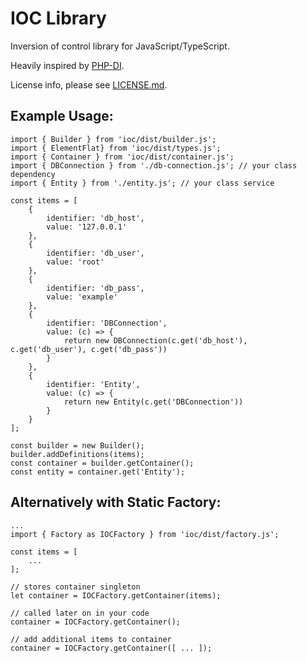 
IOC Library
===
Inversion of control library for JavaScript/TypeScript.

Heavily inspired by [PHP-DI](https://php-di.org/).

License info, please see [LICENSE.md](./LICENSE.md).

Example Usage:
----

    import { Builder } from 'ioc/dist/builder.js';
    import { ElementFlat} from 'ioc/dist/types.js';
    import { Container } from 'ioc/dist/container.js';
    import { DBConnection } from './db-connection.js'; // your class dependency
    import { Entity } from './entity.js'; // your class service

    const items = [
        {
            identifier: 'db_host',
            value: '127.0.0.1'
        },
        {
            identifier: 'db_user',
            value: 'root'
        },
        {
            identifier: 'db_pass',
            value: 'example'
        },
        {
            identifier: 'DBConnection',
            value: (c) => { 
                return new DBConnection(c.get('db_host'), c.get('db_user'), c.get('db_pass'))
            }
        },
        {
            identifier: 'Entity',
            value: (c) => {
                return new Entity(c.get('DBConnection'))
            }
        }
    ];

    const builder = new Builder();
    builder.addDefinitions(items);
    const container = builder.getContainer();
    const entity = container.get('Entity');

Alternatively with Static Factory:
---

    ...
    import { Factory as IOCFactory } from 'ioc/dist/factory.js';

    const items = [
        ...
    ];

    // stores container singleton
    let container = IOCFactory.getContainer(items); 

    // called later on in your code
    container = IOCFactory.getContainer(); 

    // add additional items to container
    container = IOCFactory.getContainer([ ... ]); 
    


